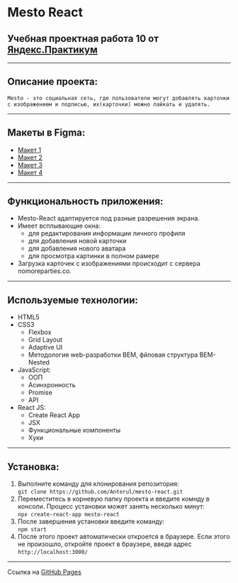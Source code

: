 # Mesto React

## Учебная проектная работа 10 от [Яндекс.Практикум](https://practicum.yandex.ru/)

---

## Описание проекта:
    Mesto - это социальная сеть, где пользователи могут добавлять карточки с изображением и подписью, их(карточки) можно лайкать и удалять.

---

## Макеты в Figma:
- [Макет 1](https://www.figma.com/file/2cn9N9jSkmxD84oJik7xL7/JavaScript.-Sprint-4?node-id=0%3A1)
- [Макет 2](https://www.figma.com/file/bjyvbKKJN2naO0ucURl2Z0/JavaScript.-Sprint-5?node-id=0%3A1)
- [Макет 3](https://www.figma.com/file/kRVLKwYG3d1HGLvh7JFWRT/JavaScript.-Sprint-6?node-id=0%3A1)
- [Макет 4](https://www.figma.com/file/PSdQFRHoxXJFs2FH8IXViF/JavaScript-9-sprint?node-id=0%3A1)

---

## Функциональность приложения:
  * Mesto-React адаптируется под разные разрешения экрана.
  * Имеет всплывающие окна:
    - для редактирования информации личного профиля
    - для добавления новой карточки
    - для добавления нового аватара
    - для просмотра картинки в полном рамере
  * Загрузка карточек с изображениями происходит с сервера nomoreparties.co.

---

## Используемые технологии:
  * HTML5
  * CSS3
    - Flexbox
    - Grid Layout
    - Adaptive UI
    - Методология web-разработки BEM, фйловая структура BEM-Nested
  * JavaScript:
    - ООП
    - Асинхронность
    - Promise
    - API
  * React JS:
    - Create React App
    - JSX
    - Функциональные компоненты
    - Хуки

---

## Установка:
1. Выполните команду для клонирования репозитория:  
      `git clone https://github.com/Anterul/mesto-react.git`
2. Переместитесь в корневую папку проекта и введите комнду в консоли. Процесс установки может занять несколько минут:  
      `npx create-react-app mesto-react`  
3. После завершения установки введите команду:  
      `npm start`
4. После этого проект автоматически откроется в браузере. Если этого не произошло, откройте проект в браузере, введя адрес  
      `http://localhost:3000/`

---

Ссылка на [GitHub Pages](https://anterul.github.io/mesto-react/)